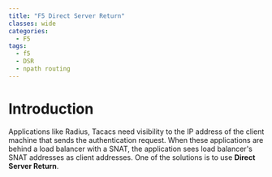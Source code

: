 ```yaml
---
title: "F5 Direct Server Return"
classes: wide
categories:
  - F5
tags:
  - f5
  - DSR
  - npath routing
---
```


# Introduction

Applications like Radius, Tacacs need visibility to the IP address of the client machine that sends the authentication request. When these applications are behind a load balancer with a SNAT, the application sees load balancer's SNAT addresses as client addresses. One of the solutions is to use **Direct Server Return**.